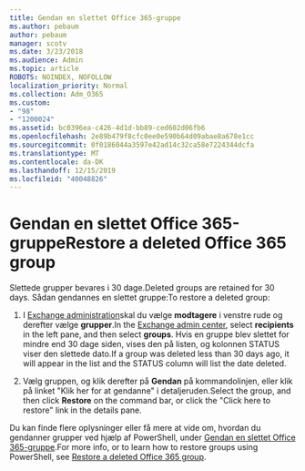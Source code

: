 ```yaml
---
title: Gendan en slettet Office 365-gruppe
ms.author: pebaum
author: pebaum
manager: scotv
ms.date: 3/23/2018
ms.audience: Admin
ms.topic: article
ROBOTS: NOINDEX, NOFOLLOW
localization_priority: Normal
ms.collection: Adm_O365
ms.custom:
- "98"
- "1200024"
ms.assetid: bc0396ea-c426-4d1d-bb89-ced602d06fb6
ms.openlocfilehash: 2e89b479f8cfc0ee0e590b64d09abae8a678e1cc
ms.sourcegitcommit: 0f0186044a3597e42ad14c32ca58e7224344dcfa
ms.translationtype: MT
ms.contentlocale: da-DK
ms.lasthandoff: 12/15/2019
ms.locfileid: "40048826"
---
```

# <a name="restore-a-deleted-office-365-group"></a><span data-ttu-id="6e5db-102">Gendan en slettet Office 365-gruppe</span><span class="sxs-lookup"><span data-stu-id="6e5db-102">Restore a deleted Office 365 group</span></span>

<span data-ttu-id="6e5db-103">Slettede grupper bevares i 30 dage.</span><span class="sxs-lookup"><span data-stu-id="6e5db-103">Deleted groups are retained for 30 days.</span></span> <span data-ttu-id="6e5db-104">Sådan gendannes en slettet gruppe:</span><span class="sxs-lookup"><span data-stu-id="6e5db-104">To restore a deleted group:</span></span>
  
1. <span data-ttu-id="6e5db-105">I [Exchange administration](https://outlook.office365.com/ecp/)skal du vælge **modtagere** i venstre rude og derefter vælge **grupper**.</span><span class="sxs-lookup"><span data-stu-id="6e5db-105">In the [Exchange admin center](https://outlook.office365.com/ecp/), select **recipients** in the left pane, and then select **groups**.</span></span> <span data-ttu-id="6e5db-106">Hvis en gruppe blev slettet for mindre end 30 dage siden, vises den på listen, og kolonnen STATUS viser den slettede dato.</span><span class="sxs-lookup"><span data-stu-id="6e5db-106">If a group was deleted less than 30 days ago, it will appear in the list and the STATUS column will list the date deleted.</span></span>

2. <span data-ttu-id="6e5db-107">Vælg gruppen, og klik derefter på **Gendan** på kommandolinjen, eller klik på linket "Klik her for at gendanne" i detaljeruden.</span><span class="sxs-lookup"><span data-stu-id="6e5db-107">Select the group, and then click **Restore** on the command bar, or click the "Click here to restore" link in the details pane.</span></span>

<span data-ttu-id="6e5db-108">Du kan finde flere oplysninger eller få mere at vide om, hvordan du gendanner grupper ved hjælp af PowerShell, under [Gendan en slettet Office 365-gruppe](https://go.microsoft.com/fwlink/?linkid=867802).</span><span class="sxs-lookup"><span data-stu-id="6e5db-108">For more info, or to learn how to restore groups using PowerShell, see [Restore a deleted Office 365 group](https://go.microsoft.com/fwlink/?linkid=867802).</span></span>
  